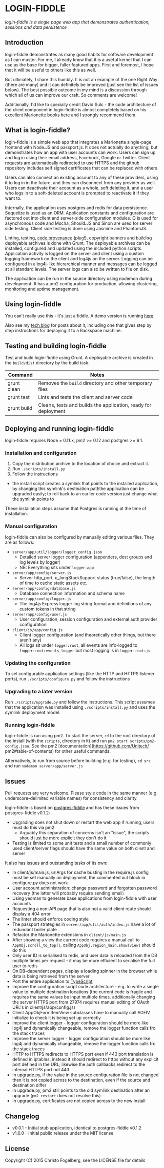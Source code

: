# LOGIN-FIDDLE

*login-fiddle is a single page web app that demonstrates authentication, sessions and data persistence*

## Introduction

login-fiddle demonstrates as many good habits for software development as I can muster. For me, I already know that it is a useful kernel that I can use as the base for bigger, fuller featured apps. First and foremost, I hope that it will be useful to others like this as well.

But ultimately, I share this humbly. It is not an example of the one Right Way (there are many) and it can definitely be improved (just see the list of issues below). The best possible outcome in my mind is a discussion through which all of us can improve our craft. So comments are welcome!

Additionally, I'd like to specially credit David Sulc - the code architecture of the client component in login-fiddle is almost completely based on his excellent Marionette books [here](https://leanpub.com/u/davidsulc) and I strongly recommend them.

## What is login-fiddle?

login-fiddle is a simple web app that integrates a Marionette single-page frontend with Node.JS and passport.js. It does not actually do anything, but demonstrates how an app with user accounts can work. Users can sign up and log in using their email address, Facebook, Google or Twitter. Client requests are automatically redirected to use HTTPS and the github repository includes self signed certificates that can be replaced with others.

Users can also connect an existing account to any of these providers, using it to log in in the future, and they can disconnect from any provider as well. Users can deactivate their account as a whole, soft deleting it, and a user who logs in to a soft-deleted account is prompted to reactivate it if they want to.

Internally, the application uses postgres and redis for data persistence. Sequelize is used as an ORM. Application constants and configuration are factored out into client and server-side configuration modules. Q is used for asynchronous code and Mocha, Should.JS and Sinon are used for server side testing. Client side testing is done using Jasmine and PhantomJS.

Linting, testing, [code provenance](https://www.npmjs.com/package/grunt-version-file) (plug!), copyright banners and building deployable archives is done with Grunt. The deployable archives can be installed, configured and updated using the included python scripts. Application activity is logged on the server and client using a custom logging framework on the client and log4js on the server. Logging can be configured in a log4j-like hierarchical manner and messages can be logged at all standard levels. The server logs can also be written to file on disk.

The application can be run in the source directory using nodemon during development. It has a pm2 configuration for production, allowing clustering, monitoring and uptime management.

## Using login-fiddle

You can't really use this - it's just a fiddle. A demo version is running [here](https://loginfiddle.mooo.com:27974).

Also see my [tech blog](https://qualocustech.wordpress.com/tag/login-fiddle/) for posts about it, including one that gives step by step instructions for deploying it to a Rackspace machine.

## Testing and building login-fiddle

Test and build login-fiddle using Grunt. A deployable archive is created in the `build/dist` directory by the build task.

Command                     | Notes
----------------------------|---------------------------------------------------------------------
grunt clean                 | Removes the `build` directory and other temporary files
grunt test                  | Lints and tests the client and server code
grunt build                 | Cleans, tests and builds the application, ready for deployment

## Deploying and running login-fiddle

login-fiddle requires Node = 0.11.x, pm2 >= 0.12 and postgres >= 9.1.

### Installation and configuration

1. Copy the distribution archive to the location of choice and extract it.
2. Run `./scripts/install.py`
3. Follow the instructions
  - the install script creates a symlink that points to the installed application, by changing this symlink's destination paththe application can be upgraded easily; to roll back to an earlier code version just change what the symlink points to

These installation steps assume that Postgres is running at the time of installation.

### Manual configuration

login-fiddle can also be configured by manually editing various files. They are as follows:

- `server/app/util/logger/logger_config.json`
  - Detailed server logger configuration (appenders, dest groups and log levels by logger)
  - NB: Everything sits under `logger:app`
- `server/app/config/server.js`
  - Server http_port, q_longStackSupport status (true/false), the length of time to cache static assets etc.
- `server/app/config/database.js`
  - Database connection information and schema name
- `server/app/config/logger.js`
  - The log4js Express logger log string format and definitions of any custom tokens in that string
- `server/app/config/user.js`
  - User configuration, session configuration and external auth provider configuration
- `client/js/app/config.js`
  - Client logger configuration (and theoretically other things, but there aren't any)
  - All logs sit under `logger:root`, all events are info-logged to `logger:root:events_logger` but most logging is in `logger:root:js`

### Updating the configuration

To set configurable application settings (like the HTTP and HTTPS listener ports), run `./scripts/configure.py` and follow the instructions

### Upgrading to a later version

Run `./scripts/upgrade.py` and follow the instructions. This script assumes that the application was installed using `./scripts/install.py` and uses the symlink deployment model.

### Running login-fiddle

login-fiddle is run using pm2. To start the server, `cd` to the root directory of the install (with the `scripts`,
directory in it) and run `pm2 start scripts/pm2-config.json`. See the pm2 [documentation](https://github.com/Unitech/
pm2#table-of-contents) for other useful commands.

Alternatively, to run from source before building (e.g. for testing), `cd src` and run `nodemon server/app/server.js`

## Issues

Pull requests are very welcome. Please style code in the same manner (e.g. underscore-delimited variable names) for consistency and clarity.

login-fiddle is based on [postgres-fiddle](https://github.com/cfogelberg/postgres-fiddle) and has these issues from postgres-fiddle v0.1.2:

- Upgrading does not shut down or restart the web app if running, users must do this via pm2
  - Arguably this separation of concerns isn't an "issue", the scripts should just be more explicit they don't do it
- Testing is limited to some unit tests and a small number of commonly used client/server flags should have the same value on both client and server

It also has issues and outstanding tasks of its own:

- In client/js/main.js, urlArgs for cache busting in the require.js config must be set manually on deployment, the commented out block in configure.py does not work
- User account administration: change password and forgotten password recovery (the latter will probably require sending email)
- Using yeoman to generate base applications from login-fiddle with user accounts
- Requesting a non-API page that is also not a valid client route should display a 404 error
- The linter should enforce coding style
- The passport strategies in `server/app/util/auth/index.js` have a lot of redundant boiler plate
- Refactor the Marionette extensions in `client/js/main.js`
- After showing a view the current code requires a manual call to `AppObj.scroll_to_top()`, calling `AppObj.region_main.show(view)` should do this
- Only user ID is serialised to redis, and user data is reloaded from the DB multiple times per request - it may be more efficient to serialise the full user to redis
- On DB-dependent pages, display a loading spinner in the browser while data is being retrieved from the server
- Port the entire application to [TypeScript](http://www.typescriptlang.org/)
- Improve the configuration script code architecture - e.g. to write a single value to multiple destination locations (the current code is fragile and requires the same values be input multiple times, additionally changing the server HTTPS port from 27974 requires manual editing of OAuth URL's in client/js/app/config.js)
- Client AppObjFormItemView subclasses have to manually call AOFIV initialize to check it is being set up correctly
- Improve the client logger - logger configuration should be more like log4j and dynamically changeable, remove the logger function calls fro the stack traces
- Improve the server logger - logger configuration should be more like log4j and dynamically changeable, remove the logger function calls fro the stack traces
- HTTP to HTTPS redirects to HTTPS port even if 443 port translation is defined in iptables, instead it should redirect to https without any explicit port defined in the URL; likewise the auth callbacks redirect to the internal HTTPS port not 443
- In upgrade.py, if the value in the source configuration file is not changed then it is not copied across to the destination, even if the source and destination differ
- In upgrade.py, pm2 still points to the old symlink destination after an upgrade (`pm2 restart` does not resolve this)
- In upgrade.py, certificates are not copied across to the new install

## Changelog

- v0.0.1 - Initial stub application, identical to postgres-fiddle v0.1.2
- v1.0.0 - Initial public release under the MIT license

## License

Copyright (C) 2015 Christo Fogelberg, see the LICENSE file for details
